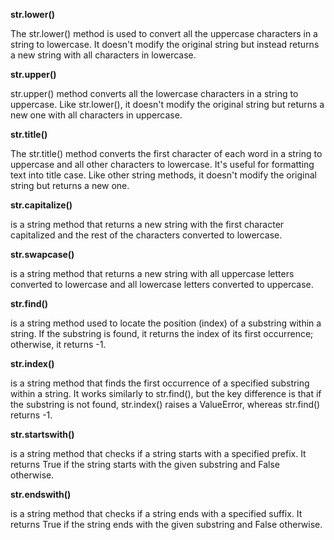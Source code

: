 **str.lower()**

The str.lower() method is used to convert all the uppercase characters in a string to lowercase. It doesn't modify the original string but instead returns a new string with all characters in lowercase.

**str.upper()**

str.upper() method converts all the lowercase characters in a string to uppercase. Like str.lower(), it doesn't modify the original string but returns a new one with all characters in uppercase.

**str.title()**

The str.title() method converts the first character of each word in a string to uppercase and all other characters to lowercase. It's useful for formatting text into title case. Like other string methods, it doesn't modify the original string but returns a new one.

**str.capitalize()**

is a string method that returns a new string with the first character capitalized and the rest of the characters converted to lowercase.

**str.swapcase()**

is a string method that returns a new string with all uppercase letters converted to lowercase and all lowercase letters converted to uppercase.

**str.find()**

is a string method used to locate the position (index) of a substring within a string. If the substring is found, it returns the index of its first occurrence; otherwise, it returns -1.

**str.index()**

is a string method that finds the first occurrence of a specified substring within a string. It works similarly to str.find(), but the key difference is that if the substring is not found, str.index() raises a ValueError, whereas str.find() returns -1.

**str.startswith()**

is a string method that checks if a string starts with a specified prefix. It returns True if the string starts with the given substring and False otherwise.

**str.endswith()**

is a string method that checks if a string ends with a specified suffix. It returns True if the string ends with the given substring and False otherwise.
